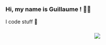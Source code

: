 ### Hi, my name is Guillaume ! :raising_hand_man:
I code stuff :test_tube:

<h3 align="center">
   <a href="https://github.com/anuraghazra/github-readme-stats">
   <img align="center" src="https://github-readme-stats-sigma-five.vercel.app/api/top-langs/?username=Stalh&layout=compact&theme=tokyonight&include_all_commits=true&langs_count=4&hide=makefile" />
   </a>
</h3>

